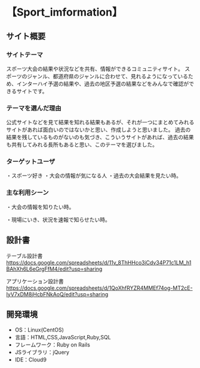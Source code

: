 # 【Sport_imformation】
## サイト概要
### サイトテーマ
スポーツ大会の結果や状況などを共有、情報ができるコミュニティサイト。
スポーツのジャンル、都道府県のジャンルに合わせて、見れるようになっているため、インターハイ予選の結果や、過去の地区予選の結果などをみんなで確認ができるサイトです。
### テーマを選んだ理由
公式サイトなどを見て結果を知れる結果もあるが、それが一つにまとめてみれるサイトがあれば面白いのではないかと思い、作成しようと思いました。
過去の結果を残しているものがないのも気づき、こういうサイトがあれば、過去の結果も共有してみれる長所もあると思い、このテーマを選びました。
### ターゲットユーザ
・スポーツ好き
・大会の情報が気になる人
・過去の大会結果を見たい時。

### 主な利用シーン
・大会の情報を知りたい時。

・現場にいき、状況を速報で知らせたい時。

## 設計書


テーブル設計書
https://docs.google.com/spreadsheets/d/11v_8ThHHco3iCdv34P71c1LM_h1BAhXh6L6eGrgFfM4/edit?usp=sharing

アプリケーション設計書
https://docs.google.com/spreadsheets/d/1QoXhfRYZR4MMEf74og-MT2cE-IyV7xDM8jHcbFNkAoQ/edit?usp=sharing



## 開発環境
- OS：Linux(CentOS)
- 言語：HTML,CSS,JavaScript,Ruby,SQL
- フレームワーク：Ruby on Rails
- JSライブラリ：jQuery
- IDE：Cloud9

